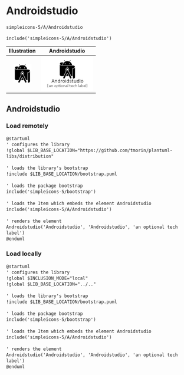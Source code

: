 # Androidstudio


```text
simpleicons-5/A/Androidstudio
```

```text
include('simpleicons-5/A/Androidstudio')
```



| Illustration | Androidstudio |
| :---: | :---: |
| ![illustration for Illustration](../../simpleicons-5/A/Androidstudio.png) | ![illustration for Androidstudio](../../simpleicons-5/A/Androidstudio.Local.png) |




## Androidstudio

### Load remotely
```plantuml
@startuml
' configures the library
!global $LIB_BASE_LOCATION="https://github.com/tmorin/plantuml-libs/distribution"

' loads the library's bootstrap
!include $LIB_BASE_LOCATION/bootstrap.puml

' loads the package bootstrap
include('simpleicons-5/bootstrap')

' loads the Item which embeds the element Androidstudio
include('simpleicons-5/A/Androidstudio')

' renders the element
Androidstudio('Androidstudio', 'Androidstudio', 'an optional tech label')
@enduml
```

### Load locally
```plantuml
@startuml
' configures the library
!global $INCLUSION_MODE="local"
!global $LIB_BASE_LOCATION="../.."

' loads the library's bootstrap
!include $LIB_BASE_LOCATION/bootstrap.puml

' loads the package bootstrap
include('simpleicons-5/bootstrap')

' loads the Item which embeds the element Androidstudio
include('simpleicons-5/A/Androidstudio')

' renders the element
Androidstudio('Androidstudio', 'Androidstudio', 'an optional tech label')
@enduml
```

